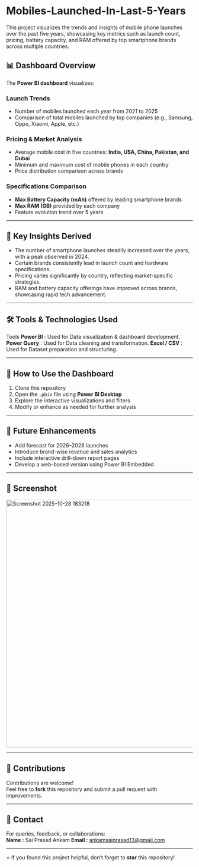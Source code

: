 # Mobiles-Launched-In-Last-5-Years
This project visualizes the trends and insights of mobile phone launches over the past five years, showcasing key metrics such as launch count, pricing, battery capacity, and RAM offered by top smartphone brands across multiple countries.

## 📊 Dashboard Overview

The **Power BI dashboard** visualizes:

### **Launch Trends**
- Number of mobiles launched each year from 2021 to 2025
- Comparison of total mobiles launched by top companies (e.g., Samsung, Oppo, Xiaomi, Apple, etc.)

### **Pricing & Market Analysis**
- Average mobile cost in five countries: **India, USA, China, Pakistan, and Dubai**
- Minimum and maximum cost of mobile phones in each country
- Price distribution comparison across brands

### **Specifications Comparison**
- **Max Battery Capacity (mAh)** offered by leading smartphone brands
- **Max RAM (GB)** provided by each company
- Feature evolution trend over 5 years

---

## 🧠 Key Insights Derived

- The number of smartphone launches steadily increased over the years, with a peak observed in 2024.
- Certain brands consistently lead in launch count and hardware specifications.
- Pricing varies significantly by country, reflecting market-specific strategies.
- RAM and battery capacity offerings have improved across brands, showcasing rapid tech advancement.

---

## 🛠️ Tools & Technologies Used

Tools 
**Power BI** : Used for Data visualization & dashboard development.
**Power Query** : Used for Data cleaning and transformation.
**Excel / CSV** : Used for Dataset preparation and structuring.

---

## 🚀 How to Use the Dashboard

1. Clone this repository  
2. Open the `.pbix` file using **Power BI Desktop**
3. Explore the interactive visualizations and filters
4. Modify or enhance as needed for further analysis

---

## 🧩 Future Enhancements

- Add forecast for 2026–2028 launches
- Introduce brand-wise revenue and sales analytics
- Include interactive drill-down report pages
- Develop a web-based version using Power BI Embedded

---

## 📎 Screenshot
<img width="1172" height="668" alt="Screenshot 2025-10-28 183218" src="https://github.com/user-attachments/assets/a7b84296-4726-4efd-b2a1-7fc6976da6e7" />


---

## 🤝 Contributions

Contributions are welcome!  
Feel free to **fork** this repository and submit a pull request with improvements.

---

## 📧 Contact

For queries, feedback, or collaborations:  
**Name :** Sai Prasad Ankam
**Email :** ankamsaiprasad13@gmail.com

---

⭐ If you found this project helpful, don’t forget to **star** this repository!



